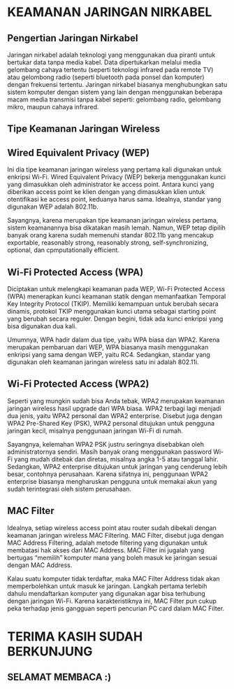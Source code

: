# KEAMANAN JARINGAN NIRKABEL

## Pengertian Jaringan Nirkabel
Jaringan nirkabel adalah teknologi yang menggunakan dua piranti untuk bertukar data tanpa media kabel. Data dipertukarkan melalui media gelombang cahaya tertentu (seperti teknologi infrared pada remote TV) atau gelombong radio (seperti bluetooth pada ponsel dan komputer) dengan frekuensi tertentu. Jaringan nirkabel biasanya menghubungkan satu sistem komputer dengan sistem yang lain dengan menggunakan beberapa macam media transmisi tanpa kabel seperti: gelombang radio, gelombang mikro, maupun cahaya infrared.

## Tipe Keamanan Jaringan Wireless

## Wired Equivalent Privacy (WEP)
Ini dia tipe keamanan jaringan wireless yang pertama kali digunakan untuk enkripsi Wi-Fi. Wired Equivalent Privacy (WEP) bekerja menggunakan kunci yang dimasukkan oleh administrator ke access point. Antara kunci yang diberikan access point ke klien dengan yang dimasukkan klien untuk otentifikasi ke access point, keduanya harus sama. Idealnya, standar yang digunakan WEP adalah 802.11b.

Sayangnya, karena merupakan tipe keamanan jaringan wireless pertama, sistem keamanannya bisa dikatakan masih lemah. Namun, WEP tetap dipilih  banyak orang karena sudah memenuhi standar 802.11b yang mencakup exportable, reasonably strong, reasonably strong, self-synchronizing, optional, dan cpmputationally efficient.

## Wi-Fi Protected Access (WPA)
Diciptakan untuk melengkapi keamanan pada WEP, Wi-Fi Protected Access (WPA) menerapkan kunci keamanan statik dengan memanfaatkan Temporal Key Integrity Protocol (TKIP). Memiliki kemampuan untuk berubah secara dinamis, protokol TKIP menggunakan kunci utama sebagai starting point yang berubah secara reguler. Dengan begini, tidak ada kunci enkripsi yang bisa digunakan dua kali.

Umumnya, WPA hadir dalam dua tipe, yaitu WPA biasa dan WPA2. Karena merupakan pembaruan dari WEP, WPA biasanya masih menggunakan enkripsi yang sama dengan WEP, yaitu RC4. Sedangkan, standar yang digunakan oleh keamanan jaringan wireless satu ini adalah 802.11i.

## Wi-Fi Protected Access (WPA2)
Seperti yang mungkin sudah bisa Anda tebak, WPA2 merupakan keamanan jaringan wireless hasil upgrade dari WPA biasa. WPA2 terbagi lagi menjadi dua jenis, yaitu WPA2 personal dan WPA2 enterprise. Disebut juga dengan WPA2 Pre-Shared Key (PSK), WPA2 personal ditujukan untuk pengguna jaringan kecil, misalnya penggunaan jaringan Wi-Fi di rumah.

Sayangnya, kelemahan WPA2 PSK justru seringnya disebabkan oleh administratornya sendiri. Masih banyak orang menggunakan password Wi-Fi yang mudah ditebak dan diretas, misalnya angka 1-5 atau tanggal lahir. Sedangkan, WPA2 enterprise ditujukan untuk jaringan yang cenderung lebih besar, contohnya perusahaan. Karena sifatnya ini, penggunaan WPA2 enterprise biasanya mengharuskan pengguna untuk memakai akun yang sudah terintegrasi oleh sistem perusahaan.

## MAC Filter
Idealnya, setiap wireless access point atau router sudah dibekali dengan keamanan jaringan wireless MAC Filtering. MAC Filter, disebut juga dengan MAC Address Filtering, adalah metode filtering yang digunakan untuk membatasi hak akses dari MAC Address. MAC Filter ini jugalah yang bertugas “memilih” komputer mana yang boleh masuk ke jaringan sesuai dengan MAC Address.

Kalau suatu komputer tidak terdaftar, maka MAC Filter Address tidak akan memperbolehkan untuk masuk ke jaringan. Langkah pertama terlebih dahulu mendaftarkan komputer yang digunakan agar bisa terhubung dengan jaringan Wi-Fi. Karena karakteristiknya ini, MAC Filter pun cukup peka terhadap jenis gangguan seperti pencurian PC card dalam MAC Filter.

# TERIMA KASIH SUDAH BERKUNJUNG
## SELAMAT MEMBACA :)

